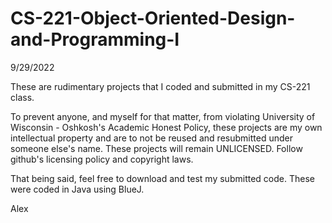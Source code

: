 # CS-221-Object-Oriented-Design-and-Programming-I

9/29/2022

These are rudimentary projects that I coded and submitted in my CS-221 class.

To prevent anyone, and myself for that matter, from violating University of Wisconsin - Oshkosh's Academic Honest Policy,
these projects are my own intellectual property and are to not be reused and resubmitted under someone else's name.
These projects will remain UNLICENSED. Follow github's licensing policy and copyright laws.

That being said, feel free to download and test my submitted code. These were coded in Java using BlueJ.

Alex
